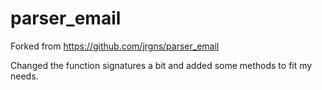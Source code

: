 parser_email
============

Forked from https://github.com/jrgns/parser_email

Changed the function signatures a bit and added some methods to fit my needs.